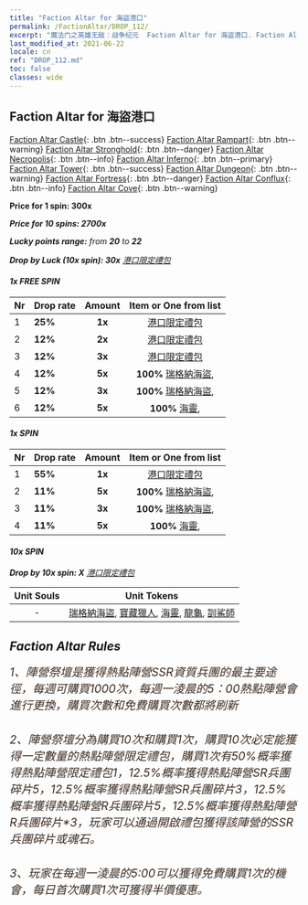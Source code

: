 ```yaml
---
title: "Faction Altar for 海盜港口"
permalink: /FactionAltar/DROP_112/
excerpt: "魔法门之英雄无敌：战争纪元  Faction Altar for 海盜港口. Faction Altar is the primary method for obtaining SSR units from the popular faction. Limited to 1,000 purchases each week. The popular faction changes at 05:00 every Monday. Purchase attempts and free purchase attempts will also reset then."
last_modified_at: 2021-06-22
locale: cn
ref: "DROP_112.md"
toc: false
classes: wide
---
```


##  Faction Altar for **海盜港口**

  [Faction Altar Castle](/cn/FactionAltar/DROP_101/){: .btn .btn--success} [Faction Altar Rampart](/cn/FactionAltar/DROP_102/){: .btn .btn--warning} [Faction Altar Stronghold](/cn/FactionAltar/DROP_103/){: .btn .btn--danger} [Faction Altar Necropolis](/cn/FactionAltar/DROP_104/){: .btn .btn--info} [Faction Altar Inferno](/cn/FactionAltar/DROP_105/){: .btn .btn--primary} [Faction Altar Tower](/cn/FactionAltar/DROP_106/){: .btn .btn--success} [Faction Altar Dungeon](/cn/FactionAltar/DROP_107/){: .btn .btn--warning} [Faction Altar Fortress](/cn/FactionAltar/DROP_108/){: .btn .btn--danger} [Faction Altar Conflux](/cn/FactionAltar/DROP_109/){: .btn .btn--info} [Faction Altar Cove](/cn/FactionAltar/DROP_112/){: .btn .btn--warning} 

  **Price for 1 spin: 300x** <i class="fas fa-gem"/>

  **Price for 10 spins: 2700x** <i class="fas fa-gem"/>

  **Lucky points range:** from **20** to **22**

  **Drop by Luck (10x spin): 30x** [港口限定禮包](/cn/Items/con_2112/)

####  1x FREE SPIN 

  |    Nr    |  Drop rate  |  Amount   |   Item or One from list  |
  |:---------|:------------|:---------:|:------------------------:|
  | 1 | **25%** | **1x** | [港口限定禮包](/cn/Items/con_2112/) |
  | 2 | **12%** | **2x** | [港口限定禮包](/cn/Items/con_2112/) |
  | 3 | **12%** | **3x** | [港口限定禮包](/cn/Items/con_2112/) |
  | 4 | **12%** | **5x** |  **100%** [瑞格納海盜](/cn/Items/unt_273/),  |
  | 5 | **12%** | **3x** |  **100%** [瑞格納海盜](/cn/Items/unt_273/),  |
  | 6 | **12%** | **5x** |  **100%** [海靈](/cn/Items/unt_275/),  |


####  1x SPIN 

  |    Nr    |  Drop rate  |  Amount   |   Item or One from list  |
  |:---------|:------------|:---------:|:------------------------:|
  | 1 | **55%** | **1x** | [港口限定禮包](/cn/Items/con_2112/) |
  | 2 | **11%** | **5x** |  **100%** [瑞格納海盜](/cn/Items/unt_273/),  |
  | 3 | **11%** | **3x** |  **100%** [瑞格納海盜](/cn/Items/unt_273/),  |
  | 4 | **11%** | **5x** |  **100%** [海靈](/cn/Items/unt_275/),  |


####  10x SPIN 

  **Drop by 10x spin: X** [港口限定禮包](/cn/Items/con_2112/)

  |    Unit Souls    |  Unit Tokens  |
  |:----------------:|:-------------:|
  |  - | [瑞格納海盜](/cn/Items/unt_273/), [寶藏獵人](/cn/Items/unt_274/), [海靈](/cn/Items/unt_275/), [龍龜](/cn/Items/unt_278/), [訓鯊師](/cn/Items/unt_281/) |



## Faction Altar Rules

  <span style="color: #3c2a1e;font-size:20px">1、陣營祭壇是獲得熱點陣營SSR資質兵團的最主要途徑，每週可購買1000次，每週一淩晨的5：00熱點陣營會進行更換，購買次數和免費購買次數都將刷新</span><br/>

<br/>  <span style="color: #3c2a1e;font-size:20px">2、陣營祭壇分為購買10次和購買1次，購買10次必定能獲得一定數量的熱點陣營限定禮包，購買1次有50%概率獲得熱點陣營限定禮包*1，12.5%概率獲得熱點陣營SR兵團碎片*5，12.5%概率獲得熱點陣營SR兵團碎片*3，12.5%概率獲得熱點陣營R兵團碎片*5，12.5%概率獲得熱點陣營R兵團碎片*3，玩家可以通過開啟禮包獲得該陣營的SSR兵團碎片或魂石。</span>

<br/>  <span style="color: #3c2a1e;font-size:20px">3、玩家在每週一淩晨的5:00可以獲得免費購買1次的機會，每日首次購買1次可獲得半價優惠。</span><br/>

<br/>